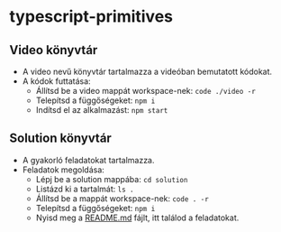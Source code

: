 # typescript-primitives

## Video könyvtár
- A video nevű könyvtár tartalmazza a videóban bemutatott kódokat.
- A kódok futtatása:
  - Állítsd be a video mappát workspace-nek: `code ./video -r`
  - Telepítsd a függőségeket: `npm i`
  - Indítsd el az alkalmazást: `npm start`

## Solution könyvtár
- A gyakorló feladatokat tartalmazza.
- Feladatok megoldása:
  - Lépj be a solution mappába: `cd solution`
  - Listázd ki a tartalmát: `ls .`
  - Állítsd be a mappát workspace-nek: `code . -r`
  - Telepítsd a függőségeket: `npm i`
  - Nyisd meg a [README.md](solution/README.md) fájlt, itt találod a feladatokat.
